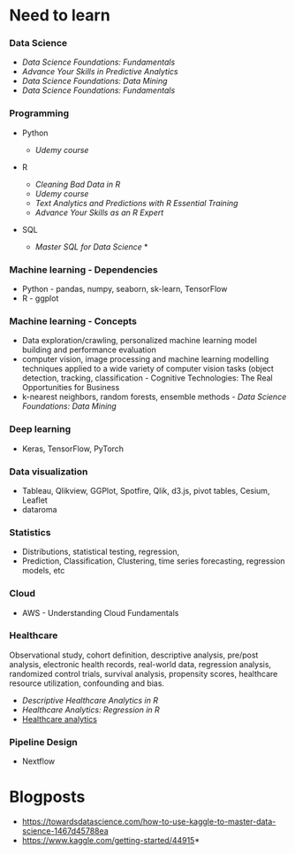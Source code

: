 # Need to learn

### Data Science
* _Data Science Foundations: Fundamentals_
* _Advance Your Skills in Predictive Analytics_
* _Data Science Foundations: Data Mining_
* _Data Science Foundations: Fundamentals_

### Programming
* Python
  * _Udemy course_

* R 
  * _Cleaning Bad Data in R_ 
  * _Udemy course_
  * _Text Analytics and Predictions with R Essential Training_
  * _Advance Your Skills as an R Expert_

* SQL 
  * _Master SQL for Data Science_  * 

### Machine learning - Dependencies

* Python - pandas, numpy, seaborn, sk-learn, TensorFlow 
* R - ggplot

### Machine learning - Concepts

* Data exploration/crawling, personalized machine learning model building and performance evaluation
* computer vision, image processing and machine learning modelling techniques applied to a wide variety of computer vision tasks (object detection, tracking, classification - Cognitive Technologies: The Real Opportunities for Business
* k-nearest neighbors, random forests, ensemble methods - _Data Science Foundations: Data Mining_

### Deep learning 
* Keras, TensorFlow, PyTorch

### Data visualization
* Tableau, Qlikview, GGPlot, Spotfire, Qlik, d3.js, pivot tables, Cesium, Leaflet
* dataroma

### Statistics
* Distributions, statistical testing, regression,
* Prediction, Classification, Clustering, time series forecasting, regression models, etc

### Cloud
* AWS - Understanding Cloud Fundamentals

### Healthcare
Observational study, cohort definition, descriptive analysis, pre/post analysis, electronic health records, real-world data, regression analysis, randomized control trials, survival analysis, propensity scores, healthcare resource utilization, confounding and bias. 
- *Descriptive Healthcare Analytics in R*
- _Healthcare Analytics: Regression in R_
- [Healthcare analytics](https://www.linkedin.com/learning/instructors/monika-wahi?u=87874986) 

### Pipeline Design
* Nextflow

# Blogposts
* https://towardsdatascience.com/how-to-use-kaggle-to-master-data-science-1467d45788ea
* https://www.kaggle.com/getting-started/44915* 

